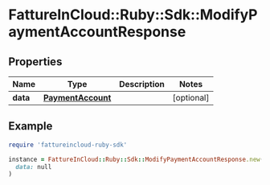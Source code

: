 # FattureInCloud::Ruby::Sdk::ModifyPaymentAccountResponse

## Properties

| Name | Type | Description | Notes |
| ---- | ---- | ----------- | ----- |
| **data** | [**PaymentAccount**](PaymentAccount.md) |  | [optional] |

## Example

```ruby
require 'fattureincloud-ruby-sdk'

instance = FattureInCloud::Ruby::Sdk::ModifyPaymentAccountResponse.new(
  data: null
)
```

